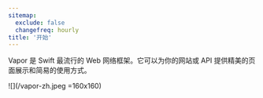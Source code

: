 ```yaml
---
sitemap:
  exclude: false
  changefreq: hourly
title: '开始'
---
```


Vapor 是 Swift 最流行的 Web 网络框架。它可以为你的网站或 API 提供精美的页面展示和简易的使用方式。

![](/vapor-zh.jpeg =160x160)
